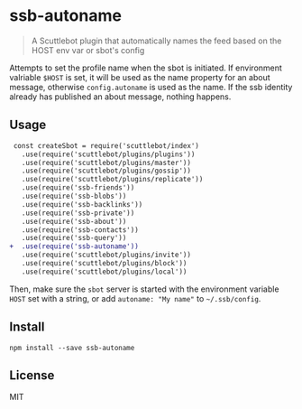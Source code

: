 # ssb-autoname

> A Scuttlebot plugin that automatically names the feed based on the HOST env var or sbot's config

Attempts to set the profile name when the sbot is initiated. If environment valriable `$HOST` is set,
it will be used as the name property for an about message, otherwise `config.autoname` is used as the name.
If the ssb identity already has published an about message, nothing happens.

## Usage

```diff
 const createSbot = require('scuttlebot/index')
   .use(require('scuttlebot/plugins/plugins'))
   .use(require('scuttlebot/plugins/master'))
   .use(require('scuttlebot/plugins/gossip'))
   .use(require('scuttlebot/plugins/replicate'))
   .use(require('ssb-friends'))
   .use(require('ssb-blobs'))
   .use(require('ssb-backlinks'))
   .use(require('ssb-private'))
   .use(require('ssb-about'))
   .use(require('ssb-contacts'))
   .use(require('ssb-query'))
+  .use(require('ssb-autoname'))
   .use(require('scuttlebot/plugins/invite'))
   .use(require('scuttlebot/plugins/block'))
   .use(require('scuttlebot/plugins/local'))
```

Then, make sure the `sbot` server is started with the environment variable `HOST` set with a string, or add `autoname: "My name"` to `~/.ssb/config`.

## Install

```
npm install --save ssb-autoname
```

## License

MIT
